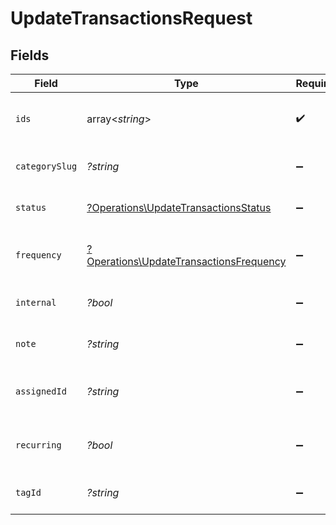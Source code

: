 # UpdateTransactionsRequest


## Fields

| Field                                                                                             | Type                                                                                              | Required                                                                                          | Description                                                                                       |
| ------------------------------------------------------------------------------------------------- | ------------------------------------------------------------------------------------------------- | ------------------------------------------------------------------------------------------------- | ------------------------------------------------------------------------------------------------- |
| `ids`                                                                                             | array<*string*>                                                                                   | :heavy_check_mark:                                                                                | Array of transaction IDs to update.                                                               |
| `categorySlug`                                                                                    | *?string*                                                                                         | :heavy_minus_sign:                                                                                | Category slug for the transactions.                                                               |
| `status`                                                                                          | [?Operations\UpdateTransactionsStatus](../../Models/Operations/UpdateTransactionsStatus.md)       | :heavy_minus_sign:                                                                                | Status to set for the transactions.                                                               |
| `frequency`                                                                                       | [?Operations\UpdateTransactionsFrequency](../../Models/Operations/UpdateTransactionsFrequency.md) | :heavy_minus_sign:                                                                                | Recurring frequency to set for the transactions.                                                  |
| `internal`                                                                                        | *?bool*                                                                                           | :heavy_minus_sign:                                                                                | Whether the transactions are internal.                                                            |
| `note`                                                                                            | *?string*                                                                                         | :heavy_minus_sign:                                                                                | Note to set for the transactions.                                                                 |
| `assignedId`                                                                                      | *?string*                                                                                         | :heavy_minus_sign:                                                                                | Assigned user ID for the transactions.                                                            |
| `recurring`                                                                                       | *?bool*                                                                                           | :heavy_minus_sign:                                                                                | Whether the transactions are recurring.                                                           |
| `tagId`                                                                                           | *?string*                                                                                         | :heavy_minus_sign:                                                                                | Tag ID to set for the transactions.                                                               |